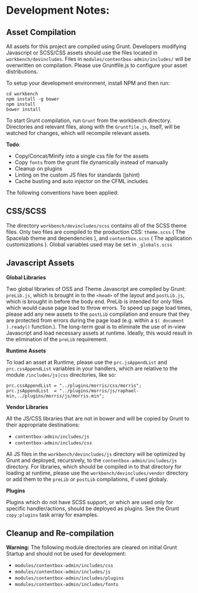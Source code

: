 # Development Notes:

Asset Compilation
-----------------

All assets for this project are compiled using Grunt.  Developers modifying Javascript or SCSS/CSS assets should use the files located in `workbench/devincludes`.  Files in `modules/contentbox-admin/includes/` will be overwritten on compilation.  Please use Gruntfile.js to configure your asset distributions.

To setup your development environment, install NPM and then run:

```
cd workbench
npm install -g bower
npm install
bower install
```

To start Grunt compilation, run `Grunt` from the workbench directory.  Directories and relevant files, along with the `Gruntfile.js`, itself, will be watched for changes, which will recompile relevant assets.

**Todo**:
* Copy/Concat/Minify into a single css file for the assets
* Copy `fonts` from the grunt file dynamically instead of manually
* Cleanup on plugins
* Linting on the custom JS files for standards (jshint)
* Cache busting and auto injector on the CFML includes

The following conventions have been applied:

CSS/SCSS
--------

The directory `workbench/devincludes/scss` contains all of the SCSS theme files.  Only two files are compiled to the production CSS:  `theme.scss` ( The Spacelab theme and dependencies ), and `contentbox.scss` ( The application customizations ).  Global variables used may be set in `_globals.scss`


Javascript Assets
-----------------

**Global Libraries**

Two global libraries of OSS and Theme Javascript are compiled by Grunt: `preLib.js`, which is brought in to the `<head>` of the layout and `postLib.js`, which is brought in before the body end.  PreLib is intended for only files which would cause page load to throw errors.   To speed up page load times, please add any new assets to the `postLib` compilation and ensure that they are protected from errors during the page load (e.g. within a `$( document ).ready()` function.).  The long-term goal is to eliminate the use of in-view Javascript and load necessary assets at runtime.  Ideally, this would result in the elimination of the `preLib` requirement.

**Runtime Assets**

To load an asset at Runtime, please use the `prc.jsAppendList` and `prc.cssAppendList` variables in your handlers, which are relative to the module `/includes/js|css` directories, like so:

```
prc.cssAppendList = "../plugins/morris/css/morris";       
prc.jsAppendList  = "../plugins/morris/js/raphael-min,../plugins/morris/js/morris.min";  
```

**Vendor Libraries**

All the JS/CSS libraries that are not in bower and will be copied by Grunt to their appropriate destinations:
* `contentbox-admin/includes/js`
* `contentbox-admin/includes/css`

All JS files in the `workbench/devincludes/js` directory will be optimized by Grunt and deployed, recursively, to the `contentbox-admin/includes/js` directory.  For libraries, which should be compiled in to that directory for loading at runtime, please use the `workbench/devincludes/vendor` directory or add them to the `preLib` or `postLib` compilations, if used globaly.

**Plugins**

Plugins which do not have SCSS support, or which are used only for specific handler/actions, should be deployed as plugins.  See the Grunt `copy:plugins` task array for examples.


Cleanup and Re-compilation
-----------------------------

**Warning:** The following module directories are cleared on initial Grunt Startup and should not be used for development:

- `modules/contentbox-admin/includes/css`
- `modules/contentbox-admin/includes/js`
- `modules/contentbox-admin/includes/plugins`
- `modules/contentbox-admin/includes/fonts`